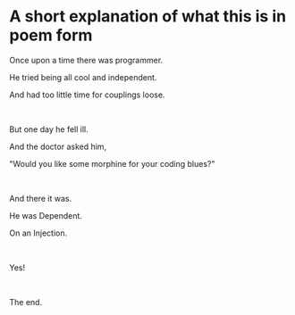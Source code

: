 # A short explanation of what this is in poem form
Once upon a time there was programmer.

He tried being all cool and independent.

And had too little time for couplings loose.

<br/>

But one day he fell ill.

And the doctor asked him, 

"Would you like some morphine for your coding blues?"

<br/>

And there it was.

He was Dependent.

On an Injection.

<br/>

Yes!

<br/>

The end.
